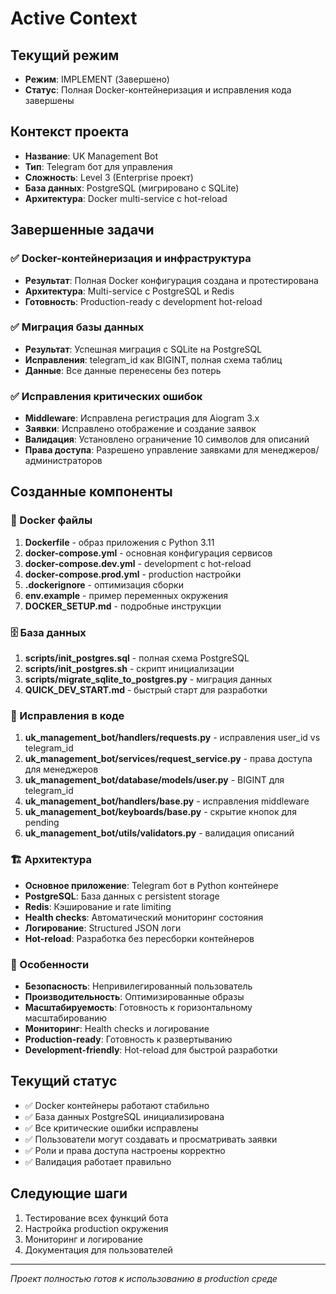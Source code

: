 # Active Context

## Текущий режим
- **Режим**: IMPLEMENT (Завершено)
- **Статус**: Полная Docker-контейнеризация и исправления кода завершены

## Контекст проекта
- **Название**: UK Management Bot
- **Тип**: Telegram бот для управления
- **Сложность**: Level 3 (Enterprise проект)
- **База данных**: PostgreSQL (мигрировано с SQLite)
- **Архитектура**: Docker multi-service с hot-reload

## Завершенные задачи

### ✅ Docker-контейнеризация и инфраструктура
- **Результат**: Полная Docker конфигурация создана и протестирована
- **Архитектура**: Multi-service с PostgreSQL и Redis
- **Готовность**: Production-ready с development hot-reload

### ✅ Миграция базы данных
- **Результат**: Успешная миграция с SQLite на PostgreSQL
- **Исправления**: telegram_id как BIGINT, полная схема таблиц
- **Данные**: Все данные перенесены без потерь

### ✅ Исправления критических ошибок
- **Middleware**: Исправлена регистрация для Aiogram 3.x
- **Заявки**: Исправлено отображение и создание заявок
- **Валидация**: Установлено ограничение 10 символов для описаний
- **Права доступа**: Разрешено управление заявками для менеджеров/администраторов

## Созданные компоненты

### 🐳 Docker файлы
1. **Dockerfile** - образ приложения с Python 3.11
2. **docker-compose.yml** - основная конфигурация сервисов
3. **docker-compose.dev.yml** - development с hot-reload
4. **docker-compose.prod.yml** - production настройки
5. **.dockerignore** - оптимизация сборки
6. **env.example** - пример переменных окружения
7. **DOCKER_SETUP.md** - подробные инструкции

### 🗄️ База данных
1. **scripts/init_postgres.sql** - полная схема PostgreSQL
2. **scripts/init_postgres.sh** - скрипт инициализации
3. **scripts/migrate_sqlite_to_postgres.py** - миграция данных
4. **QUICK_DEV_START.md** - быстрый старт для разработки

### 🔧 Исправления в коде
1. **uk_management_bot/handlers/requests.py** - исправления user_id vs telegram_id
2. **uk_management_bot/services/request_service.py** - права доступа для менеджеров
3. **uk_management_bot/database/models/user.py** - BIGINT для telegram_id
4. **uk_management_bot/handlers/base.py** - исправления middleware
5. **uk_management_bot/keyboards/base.py** - скрытие кнопок для pending
6. **uk_management_bot/utils/validators.py** - валидация описаний

### 🏗️ Архитектура
- **Основное приложение**: Telegram бот в Python контейнере
- **PostgreSQL**: База данных с persistent storage
- **Redis**: Кэширование и rate limiting
- **Health checks**: Автоматический мониторинг состояния
- **Логирование**: Structured JSON логи
- **Hot-reload**: Разработка без пересборки контейнеров

### 🔧 Особенности
- **Безопасность**: Непривилегированный пользователь
- **Производительность**: Оптимизированные образы
- **Масштабируемость**: Готовность к горизонтальному масштабированию
- **Мониторинг**: Health checks и логирование
- **Production-ready**: Готовность к развертыванию
- **Development-friendly**: Hot-reload для быстрой разработки

## Текущий статус
- ✅ Docker контейнеры работают стабильно
- ✅ База данных PostgreSQL инициализирована
- ✅ Все критические ошибки исправлены
- ✅ Пользователи могут создавать и просматривать заявки
- ✅ Роли и права доступа настроены корректно
- ✅ Валидация работает правильно

## Следующие шаги
1. Тестирование всех функций бота
2. Настройка production окружения
3. Мониторинг и логирование
4. Документация для пользователей

---
*Проект полностью готов к использованию в production среде*
